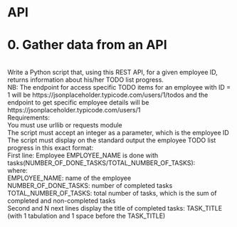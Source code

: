 <h1>API</h1>
<h1>0. Gather data from an API</h1>
<br>
Write a Python script that, using this REST API, for a given employee ID, returns information about his/her TODO list progress.
<br>
NB: The endpoint for access specific TODO items for an employee with ID = 1 will be https://jsonplaceholder.typicode.com/users/1/todos and the endpoint to get specific employee details will be https://jsonplaceholder.typicode.com/users/1
<br>
Requirements:
<br>
You must use urllib or requests module
<br>
The script must accept an integer as a parameter, which is the employee ID
<br>
The script must display on the standard output the employee TODO list progress in this exact format:
<br>
First line: Employee EMPLOYEE_NAME is done with tasks(NUMBER_OF_DONE_TASKS/TOTAL_NUMBER_OF_TASKS):
<br>
where:
<br>
EMPLOYEE_NAME: name of the employee
<br>
NUMBER_OF_DONE_TASKS: number of completed tasks
<br>
TOTAL_NUMBER_OF_TASKS: total number of tasks, which is the sum of completed and non-completed tasks
<br>
Second and N next lines display the title of completed tasks: TASK_TITLE (with 1 tabulation and 1 space before the TASK_TITLE)
<br>